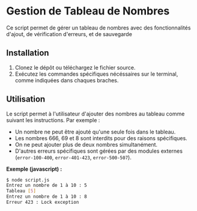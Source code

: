 # Gestion de Tableau de Nombres

Ce script permet de gérer un tableau de nombres avec des fonctionnalités d'ajout, de vérification d'erreurs, et de sauvegarde

## Installation

1. Clonez le dépôt ou téléchargez le fichier source.
2. Exécutez les commandes spécifiques nécéssaires sur le terminal, comme indiquées dans chaques braches.

## Utilisation

Le script permet à l'utilisateur d'ajouter des nombres au tableau comme suivant les instructions. Par exemple : 

- Un nombre ne peut être ajouté qu'une seule fois dans le tableau.
- Les nombres 666, 69 et 8 sont interdits pour des raisons spécifiques.
- On ne peut ajouter plus de deux nombres simultanément.
- D'autres erreurs spécifiques sont gérées par des modules externes (`error-100-400`, `error-401-423`, `error-500-507`).

**Exemple (javascript) :**

```bash
$ node script.js
Entrez un nombre de 1 à 10 : 5
Tableau [5]
Entrez un nombre de 1 à 10 : 8
Erreur 423 : Lock exception

